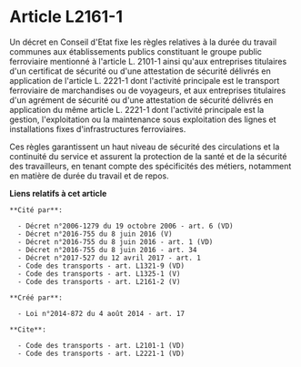 # Article L2161-1

Un décret en Conseil d'Etat fixe les règles relatives à la durée du travail communes aux établissements publics constituant
le groupe public ferroviaire mentionné à l'article L. 2101-1 ainsi qu'aux entreprises titulaires d'un certificat de sécurité
ou d'une attestation de sécurité délivrés en application de l'article L. 2221-1 dont l'activité principale est le transport
ferroviaire de marchandises ou de voyageurs, et aux entreprises titulaires d'un agrément de sécurité ou d'une attestation de
sécurité délivrés en application du même article L. 2221-1 dont l'activité principale est la gestion, l'exploitation ou la
maintenance sous exploitation des lignes et installations fixes d'infrastructures ferroviaires. 

Ces règles garantissent un haut niveau de sécurité des circulations et la continuité du service et assurent la protection de
la santé et de la sécurité des travailleurs, en tenant compte des spécificités des métiers, notamment en matière de durée du
travail et de repos.

**Liens relatifs à cet article**

	**Cité par**:

	  - Décret n°2006-1279 du 19 octobre 2006 - art. 6 (VD)
	  - Décret n°2016-755 du 8 juin 2016 (V)
	  - Décret n°2016-755 du 8 juin 2016 - art. 1 (VD)
	  - Décret n°2016-755 du 8 juin 2016 - art. 34
	  - Décret n°2017-527 du 12 avril 2017 - art. 1
	  - Code des transports - art. L1321-9 (VD)
	  - Code des transports - art. L1325-1 (V)
	  - Code des transports - art. L2161-2 (V)

	**Créé par**:

	  - Loi n°2014-872 du 4 août 2014 - art. 17

	**Cite**:

	  - Code des transports - art. L2101-1 (VD)
	  - Code des transports - art. L2221-1 (VD)
